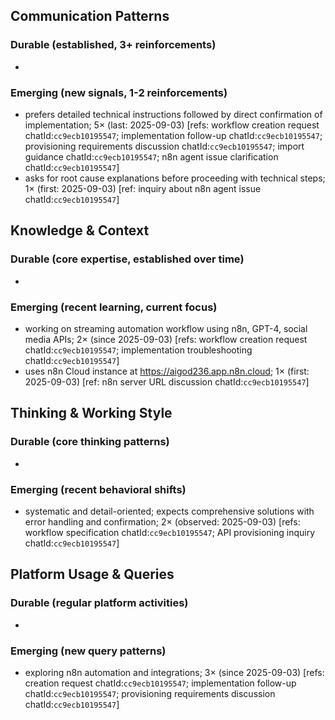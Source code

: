 ## Communication Patterns
### Durable (established, 3+ reinforcements)
-
### Emerging (new signals, 1-2 reinforcements)
- prefers detailed technical instructions followed by direct confirmation of implementation; 5× (last: 2025-09-03) [refs: workflow creation request chatId:`cc9ecb10195547`; implementation follow-up chatId:`cc9ecb10195547`; provisioning requirements discussion chatId:`cc9ecb10195547`; import guidance chatId:`cc9ecb10195547`; n8n agent issue clarification chatId:`cc9ecb10195547`]
- asks for root cause explanations before proceeding with technical steps; 1× (first: 2025-09-03) [ref: inquiry about n8n agent issue chatId:`cc9ecb10195547`]

## Knowledge & Context
### Durable (core expertise, established over time)
-
### Emerging (recent learning, current focus)
- working on streaming automation workflow using n8n, GPT-4, social media APIs; 2× (since 2025-09-03) [refs: workflow creation request chatId:`cc9ecb10195547`; implementation troubleshooting chatId:`cc9ecb10195547`]
- uses n8n Cloud instance at https://aigod236.app.n8n.cloud; 1× (first: 2025-09-03) [ref: n8n server URL discussion chatId:`cc9ecb10195547`]

## Thinking & Working Style
### Durable (core thinking patterns)
-
### Emerging (recent behavioral shifts)
- systematic and detail-oriented; expects comprehensive solutions with error handling and confirmation; 2× (observed: 2025-09-03) [refs: workflow specification chatId:`cc9ecb10195547`; API provisioning inquiry chatId:`cc9ecb10195547`]

## Platform Usage & Queries
### Durable (regular platform activities)
-
### Emerging (new query patterns)
- exploring n8n automation and integrations; 3× (since 2025-09-03) [refs: creation request chatId:`cc9ecb10195547`; implementation follow-up chatId:`cc9ecb10195547`; provisioning requirements discussion chatId:`cc9ecb10195547`]